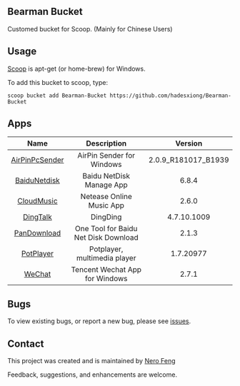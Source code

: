 ## Bearman Bucket

Customed bucket for Scoop. (Mainly for Chinese Users)

## Usage

[Scoop](<https://scoop.sh/>) is apt-get (or home-brew) for Windows.

To add this bucket to scoop, type:

```
scoop bucket add Bearman-Bucket https://github.com/hadesxiong/Bearman-Bucket
```

## Apps

|                        Name                         |             Description              |       Version       |
| :-------------------------------------------------: | :----------------------------------: | :-----------------: |
| [AirPinPcSender](http://www.waxrain.com/index.html) |      AirPin Sender for Windows       | 2.0.9_R181017_B1939 |
|   [BaiduNetdisk](https://pan.baidu.com/download)    |       Baidu NetDisk Manage App       |        6.8.4        |
|        [CloudMusic](https://music.163.com/#)        |       Netease Online Music App       |        2.6.0        |
|        [DingTalk](https://www.dingtalk.com/)        |               DingDing               |     4.7.10.1009      |
|       [PanDownload](https://pandownload.com/)       | One Tool for Baidu Net Disk Download |        2.1.3        |
|      [PotPlayer](https://potplayer.daum.net/)       |     Potplayer, multimedia player     |      1.7.20977      |
|         [WeChat](https://pc.weixin.qq.com/)         |    Tencent Wechat App for Windows    |        2.7.1        |

## Bugs

To view existing bugs, or report a new bug, please see [issues](<https://github.com/hadesxiong/Bearman-Bucket/issues>).

## Contact

This project was created and is maintained by [Nero Feng](<https://mail.google.com/mail/u/0/?view=cm&fs=1&tf=1&source=mailto&to=fengshixiong890614@gmail.com>)

Feedback, suggestions, and enhancements are welcome.